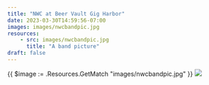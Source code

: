 ```yaml
---
title: "NWC at Beer Vault Gig Harbor"
date: 2023-03-30T14:59:56-07:00
images: images/nwcbandpic.jpg
resources:
    - src: images/nwcbandpic.jpg
      title: "A band picture"
draft: false
---
```


{{ $image := .Resources.GetMatch "images/nwcbandpic.jpg" }}
<img src="{{ $image.RelPermalink }}" width="{{ $image.Width }}" height="{{ $image.Height }}">
